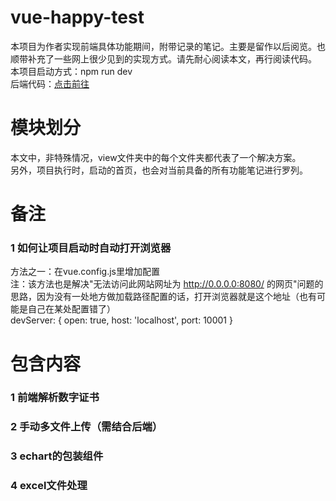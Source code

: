 # vue-happy-test
本项目为作者实现前端具体功能期间，附带记录的笔记。主要是留作以后阅览。也顺带补充了一些网上很少见到的实现方式。请先耐心阅读本文，再行阅读代码。<br />
本项目启动方式：npm run dev <br/>
后端代码：[点击前往](https://github.com/17lhf/happyTest)

# 模块划分
 本文中，非特殊情况，view文件夹中的每个文件夹都代表了一个解决方案。<br/>
 另外，项目执行时，启动的首页，也会对当前具备的所有功能笔记进行罗列。<br/>

 # 备注
 ### 1 如何让项目启动时自动打开浏览器
 方法之一：在vue.config.js里增加配置 <br />
 注：该方法也是解决"无法访问此网站网址为 http://0.0.0.0:8080/ 的网页"问题的思路，因为没有一处地方做加载路径配置的话，打开浏览器就是这个地址（也有可能是自己在某处配置错了） <br />
  devServer: {
    open: true,
    host: 'localhost',
    port: 10001
  }

# 包含内容
### 1 前端解析数字证书
### 2 手动多文件上传（需结合后端）
### 3 echart的包装组件
### 4 excel文件处理
 